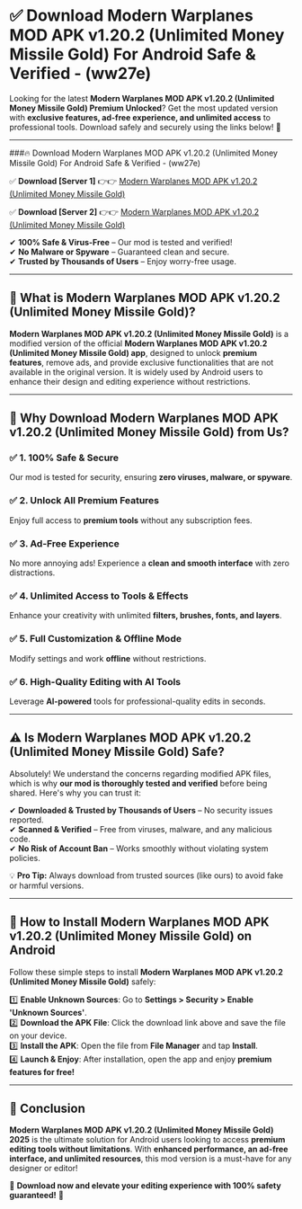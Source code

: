 
# ✅ Download Modern Warplanes MOD APK v1.20.2 (Unlimited Money Missile Gold) For Android Safe & Verified -  (ww27e) 

Looking for the latest **Modern Warplanes MOD APK v1.20.2 (Unlimited Money Missile Gold) Premium Unlocked**? Get the most updated version with **exclusive features, ad-free experience, and unlimited access** to professional tools. Download safely and securely using the links below! 🚀  

---

###🔥 Download Modern Warplanes MOD APK v1.20.2 (Unlimited Money Missile Gold) For Android Safe & Verified -  (ww27e)  

✅ **Download [Server 1]** 👉👉 [Modern Warplanes MOD APK v1.20.2 (Unlimited Money Missile Gold) ](https://apkcomod.com?title=Modern_Warplanes_MOD_APK_v1.20.2_(Unlimited_Money_Missile_Gold))  

✅ **Download [Server 2]** 👉👉 [Modern Warplanes MOD APK v1.20.2 (Unlimited Money Missile Gold) ](https://apkcomod.com?title=Modern_Warplanes_MOD_APK_v1.20.2_(Unlimited_Money_Missile_Gold))  

✔ **100% Safe & Virus-Free** – Our mod is tested and verified!  
✔ **No Malware or Spyware** – Guaranteed clean and secure.  
✔ **Trusted by Thousands of Users** – Enjoy worry-free usage.  

---

## 📌 What is Modern Warplanes MOD APK v1.20.2 (Unlimited Money Missile Gold)?  

**Modern Warplanes MOD APK v1.20.2 (Unlimited Money Missile Gold)** is a modified version of the official **Modern Warplanes MOD APK v1.20.2 (Unlimited Money Missile Gold) app**, designed to unlock **premium features**, remove ads, and provide exclusive functionalities that are not available in the original version. It is widely used by Android users to enhance their design and editing experience without restrictions.  

---

## 🌟 Why Download Modern Warplanes MOD APK v1.20.2 (Unlimited Money Missile Gold) from Us?  

### ✅ 1. 100% Safe & Secure  
Our mod is tested for security, ensuring **zero viruses, malware, or spyware**.  

### ✅ 2. Unlock All Premium Features  
Enjoy full access to **premium tools** without any subscription fees.  

### ✅ 3. Ad-Free Experience  
No more annoying ads! Experience a **clean and smooth interface** with zero distractions.  

### ✅ 4. Unlimited Access to Tools & Effects  
Enhance your creativity with unlimited **filters, brushes, fonts, and layers**.  

### ✅ 5. Full Customization & Offline Mode  
Modify settings and work **offline** without restrictions.  

### ✅ 6. High-Quality Editing with AI Tools  
Leverage **AI-powered** tools for professional-quality edits in seconds.  

---

## ⚠️ Is Modern Warplanes MOD APK v1.20.2 (Unlimited Money Missile Gold) Safe?  

Absolutely! We understand the concerns regarding modified APK files, which is why **our mod is thoroughly tested and verified** before being shared. Here's why you can trust it:  

✔ **Downloaded & Trusted by Thousands of Users** – No security issues reported.  
✔ **Scanned & Verified** – Free from viruses, malware, and any malicious code.  
✔ **No Risk of Account Ban** – Works smoothly without violating system policies.  

💡 **Pro Tip:** Always download from trusted sources (like ours) to avoid fake or harmful versions.  

---

## 📲 How to Install Modern Warplanes MOD APK v1.20.2 (Unlimited Money Missile Gold) on Android  

Follow these simple steps to install **Modern Warplanes MOD APK v1.20.2 (Unlimited Money Missile Gold)** safely:  

1️⃣ **Enable Unknown Sources**: Go to **Settings > Security > Enable 'Unknown Sources'**.  
2️⃣ **Download the APK File**: Click the download link above and save the file on your device.  
3️⃣ **Install the APK**: Open the file from **File Manager** and tap **Install**.  
4️⃣ **Launch & Enjoy**: After installation, open the app and enjoy **premium features for free!**  

---

## 🚀 Conclusion  

**Modern Warplanes MOD APK v1.20.2 (Unlimited Money Missile Gold) 2025** is the ultimate solution for Android users looking to access **premium editing tools without limitations**. With **enhanced performance, an ad-free interface, and unlimited resources**, this mod version is a must-have for any designer or editor!  

🔻 **Download now and elevate your editing experience with 100% safety guaranteed!** 🔻  
